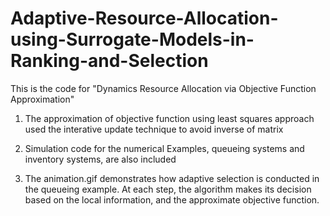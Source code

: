 # Adaptive-Resource-Allocation-using-Surrogate-Models-in-Ranking-and-Selection

This is the code for "Dynamics Resource Allocation via Objective Function Approximation"

1. The approximation of objective function using least squares approach used the interative update technique to avoid inverse of matrix

2. Simulation code for the numerical Examples, queueing systems and inventory systems, are also included

3. The animation.gif demonstrates how adaptive selection is conducted in the queueing example. At each step, the algorithm makes its decision based on the local information, and the approximate objective function. 
